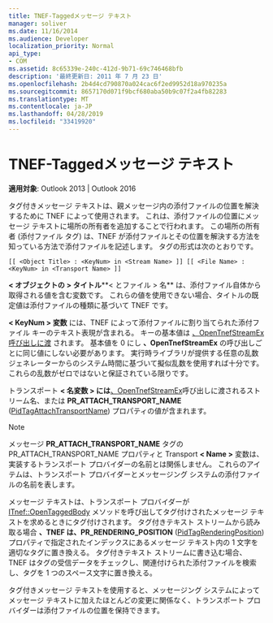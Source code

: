 ```yaml
---
title: TNEF-Taggedメッセージ テキスト
manager: soliver
ms.date: 11/16/2014
ms.audience: Developer
localization_priority: Normal
api_type:
- COM
ms.assetid: 8c65339e-240c-412d-9b71-69c746468bfb
description: '最終更新日: 2011 年 7 月 23 日'
ms.openlocfilehash: 2b4d4cd790870a024cac6f2ed9952d18a970235a
ms.sourcegitcommit: 8657170d071f9bcf680aba50b9c07f2a4fb82283
ms.translationtype: MT
ms.contentlocale: ja-JP
ms.lasthandoff: 04/28/2019
ms.locfileid: "33419920"
---
```

# <a name="tnef-tagged-message-text"></a>TNEF-Taggedメッセージ テキスト

  
  
**適用対象**: Outlook 2013 | Outlook 2016 
  
タグ付きメッセージ テキストは、親メッセージ内の添付ファイルの位置を解決するために TNEF によって使用されます。 これは、添付ファイルの位置にメッセージ テキストに場所の所有者を追加することで行われます。 この場所の所有者 (添付ファイル タグ) は、TNEF が添付ファイルとその位置を解決する方法を知っている方法で添付ファイルを記述します。 タグの形式は次のとおりです。
  
 `[[ <Object Title> : <KeyNum> in <Stream Name> ]] [[ <File Name> : <KeyNum> in <Transport Name> ]]`
  
 **\< オブジェクトの \> タイトル****\< とファイル \> 名** は、添付ファイル自体から取得される値を含む変数です。 これらの値を使用できない場合、タイトルの既定値は添付ファイルの種類に基づいて TNEF です。 
  
**\< KeyNum \> 変数** には、TNEF によって添付ファイルに割り当てられた添付ファイル キーのテキスト表現が含まれる。 キーの基本値は [、OpenTnefStreamEx 呼び出しに渡](opentnefstreamex.md) されます。 基本値を 0 にし **、OpenTnefStreamEx** の呼び出しごとに同じ値にしない必要があります。 実行時ライブラリが提供する任意の乱数ジェネレーターからのシステム時間に基づいて擬似乱数を使用すれば十分です。これらの乱数がゼロではないと保証されている限りです。
  
トランスポート **\< 名変数 \> には**[、OpenTnefStreamEx](opentnefstreamex.md)呼び出しに渡されるストリーム名、または **PR_ATTACH_TRANSPORT_NAME** ([PidTagAttachTransportName](pidtagattachtransportname-canonical-property.md)) プロパティの値が含まれます。
  
> [!NOTE]
> メッセージ **PR_ATTACH_TRANSPORT_NAME** タグの PR_ATTACH_TRANSPORT_NAME プロパティと Transport **\< Name \>** 変数は、実装するトランスポート プロバイダーの名前とは関係しません。 これらのアイテムは、トランスポート プロバイダーとメッセージング システムの添付ファイルの名前を表します。 
  
メッセージ テキストは、トランスポート プロバイダーが [ITnef::OpenTaggedBody](itnef-opentaggedbody.md) メソッドを呼び出してタグ付けされたメッセージ テキストを求めるときにタグ付けされます。 タグ付きテキスト ストリームから読み取る場合 **、TNEF は、PR_RENDERING_POSITION** ([PidTagRenderingPosition](pidtagrenderingposition-canonical-property.md)) プロパティで指定されたインデックスにあるメッセージ テキスト内の 1 文字を適切なタグに置き換える。 タグ付きテキスト ストリームに書き込む場合、TNEF はタグの受信データをチェックし、関連付けられた添付ファイルを検索し、タグを 1 つのスペース文字に置き換える。
  
タグ付きメッセージ テキストを使用すると、メッセージング システムによってメッセージ テキストに加えたほとんどの変更に関係なく、トランスポート プロバイダーは添付ファイルの位置を保持できます。
  

